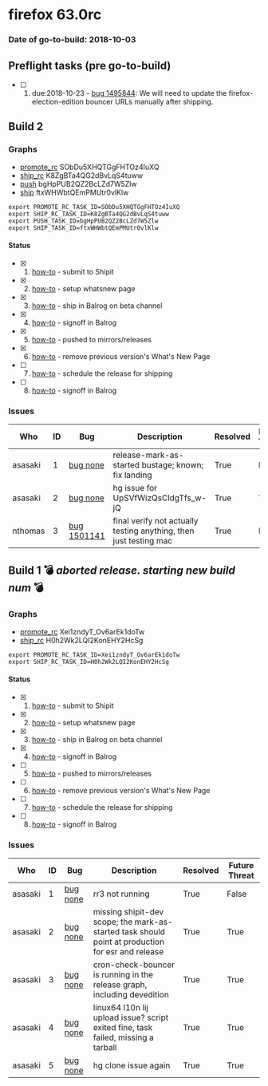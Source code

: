 # firefox 63.0rc

### Date of go-to-build: 2018-10-03

## Preflight tasks (pre go-to-build)
- [ ] 1. due:2018-10-23 - [bug 1495844](https://bugzil.la/1495844): We will need to update the firefox-election-edition bouncer URLs manually after shipping.

## Build 2  

### Graphs
* [promote_rc](https://tools.taskcluster.net/push-inspector/#/SObDu5XHQTGgFHTOz4IuXQ) SObDu5XHQTGgFHTOz4IuXQ
* [ship_rc](https://tools.taskcluster.net/push-inspector/#/K8ZgBTa4QG2dBvLqS4tuww) K8ZgBTa4QG2dBvLqS4tuww
* [push](https://tools.taskcluster.net/push-inspector/#/bgHpPUB2QZ2BcLZd7W5Zlw) bgHpPUB2QZ2BcLZd7W5Zlw
* [ship](https://tools.taskcluster.net/push-inspector/#/ftxWHWbtQEmPMUtr0vlKlw) ftxWHWbtQEmPMUtr0vlKlw
```
export PROMOTE_RC_TASK_ID=SObDu5XHQTGgFHTOz4IuXQ
export SHIP_RC_TASK_ID=K8ZgBTa4QG2dBvLqS4tuww
export PUSH_TASK_ID=bgHpPUB2QZ2BcLZd7W5Zlw
export SHIP_TASK_ID=ftxWHWbtQEmPMUtr0vlKlw
```


#### Status
- [x] 1.  [how-to](https://wiki.mozilla.org/Release:Release_Automation_on_Mercurial:Starting_a_Release#Submit_to_Ship_It)  - submit to Shipit
- [x] 2.  [how-to](https://github.com/mozilla-releng/releasewarrior-2.0/blob/master/docs/release-promotion/desktop/howto-rc.md#wnp)  - setup whatsnew page
- [x] 3.  [how-to](https://github.com/mozilla-releng/releasewarrior-2.0/blob/master/docs/release-promotion/desktop/howto-rc.md#ship-rc)  - ship in Balrog on beta channel
- [x] 4.  [how-to](https://github.com/mozilla-releng/releasewarrior-2.0/blob/master/docs/release-promotion/desktop/howto-rc.md#obtain-sign-offs-for-changes)  - signoff in Balrog
- [x] 5.  [how-to](https://github.com/mozilla-releng/releasewarrior-2.0/blob/master/docs/release-promotion/desktop/howto-rc.md#push)  - pushed to mirrors/releases
- [x] 6.  [how-to](https://github.com/mozilla-releng/releasewarrior-2.0/blob/master/docs/release-promotion/desktop/howto-rc.md#remove-wnp)  - remove previous version's What's New Page
- [ ] 7.  [how-to](https://github.com/mozilla-releng/releasewarrior-2.0/blob/master/docs/release-promotion/desktop/howto-rc.md#ship)  - schedule the release for shipping
- [ ] 8.  [how-to](https://github.com/mozilla-releng/releasewarrior-2.0/blob/master/docs/release-promotion/desktop/howto-rc.md#obtain-sign-offs-for-changes)  - signoff in Balrog

### Issues
| Who                 | ID               | Bug                                                                 | Description                | Resolved                | Future Threat                |
| ------------------- | ---------------- | ------------------------------------------------------------------- | -------------------------- | ----------------------- | ---------------------------- |
| asasaki  | 1 | [bug none](https://bugzil.la/none)        | release-mark-as-started bustage; known; fix landing | True | False |
| asasaki  | 2 | [bug none](https://bugzil.la/none)        | hg issue for UpSVfWizQsCldgTfs_w-jQ | True | True |
| nthomas  | 3 | [bug 1501141](https://bugzil.la/1501141)        | final verify not actually testing anything, then just testing mac | True | False |

## Build 1  :bomb: _aborted release. starting new build num_ :bomb: 

### Graphs
* [promote_rc](https://tools.taskcluster.net/push-inspector/#/Xei1zndyT_Ov6arEk1doTw) Xei1zndyT_Ov6arEk1doTw
* [ship_rc](https://tools.taskcluster.net/push-inspector/#/H0h2Wk2LQI2KonEHY2HcSg) H0h2Wk2LQI2KonEHY2HcSg
```
export PROMOTE_RC_TASK_ID=Xei1zndyT_Ov6arEk1doTw
export SHIP_RC_TASK_ID=H0h2Wk2LQI2KonEHY2HcSg
```


#### Status
- [x] 1.  [how-to](https://wiki.mozilla.org/Release:Release_Automation_on_Mercurial:Starting_a_Release#Submit_to_Ship_It)  - submit to Shipit
- [x] 2.  [how-to](https://github.com/mozilla-releng/releasewarrior-2.0/blob/master/docs/release-promotion/desktop/howto-rc.md#wnp)  - setup whatsnew page
- [x] 3.  [how-to](https://github.com/mozilla-releng/releasewarrior-2.0/blob/master/docs/release-promotion/desktop/howto-rc.md#ship-rc)  - ship in Balrog on beta channel
- [x] 4.  [how-to](https://github.com/mozilla-releng/releasewarrior-2.0/blob/master/docs/release-promotion/desktop/howto-rc.md#obtain-sign-offs-for-changes)  - signoff in Balrog
- [ ] 5.  [how-to](https://github.com/mozilla-releng/releasewarrior-2.0/blob/master/docs/release-promotion/desktop/howto-rc.md#push)  - pushed to mirrors/releases
- [ ] 6.  [how-to](https://github.com/mozilla-releng/releasewarrior-2.0/blob/master/docs/release-promotion/desktop/howto-rc.md#remove-wnp)  - remove previous version's What's New Page
- [ ] 7.  [how-to](https://github.com/mozilla-releng/releasewarrior-2.0/blob/master/docs/release-promotion/desktop/howto-rc.md#ship)  - schedule the release for shipping
- [ ] 8.  [how-to](https://github.com/mozilla-releng/releasewarrior-2.0/blob/master/docs/release-promotion/desktop/howto-rc.md#obtain-sign-offs-for-changes)  - signoff in Balrog

### Issues
| Who                 | ID               | Bug                                                                 | Description                | Resolved                | Future Threat                |
| ------------------- | ---------------- | ------------------------------------------------------------------- | -------------------------- | ----------------------- | ---------------------------- |
| asasaki  | 1 | [bug none](https://bugzil.la/none)        | rr3 not running | True | False |
| asasaki  | 2 | [bug none](https://bugzil.la/none)        | missing shipit-dev scope; the mark-as-started task should point at production for esr and release | True | True |
| asasaki  | 3 | [bug none](https://bugzil.la/none)        | cron-check-bouncer is running in the release graph, including devedition | True | True |
| asasaki  | 4 | [bug none](https://bugzil.la/none)        | linux64 l10n lij upload issue? script exited fine, task failed, missing a tarball | True | True |
| asasaki  | 5 | [bug none](https://bugzil.la/none)        | hg clone issue again | True | True |

